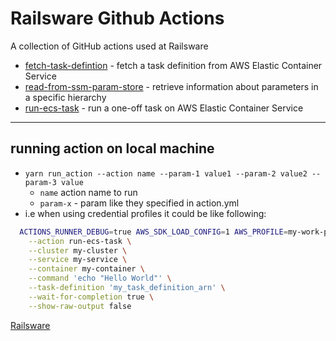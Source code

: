 # Railsware Github Actions

A collection of GitHub actions used at Railsware

- [fetch-task-defintion](/fetch-task-definition/README.md) - fetch a task definition from AWS Elastic Container Service
- [read-from-ssm-param-store](/read-from-ssm-param-store/README.md) - retrieve information about parameters in a specific hierarchy
- [run-ecs-task](/run-ecs-task/README.md) - run a one-off task on AWS Elastic Container Service

---

## running action on local machine
- `yarn run_action --action name --param-1 value1 --param-2 value2 --param-3 value`
  - `name` action name to run
  - `param-x` - param like they specified in action.yml
- i.e when using credential profiles it could be like following:
```bash
  ACTIONS_RUNNER_DEBUG=true AWS_SDK_LOAD_CONFIG=1 AWS_PROFILE=my-work-profile AWS_REGION=us-east-1 yarn run_action \
    --action run-ecs-task \
    --cluster my-cluster \
    --service my-service \
    --container my-container \
    --command 'echo "Hello World"' \
    --task-definition 'my_task_definition_arn' \
    --wait-for-completion true \
    --show-raw-output false
```
[Railsware](https://railsware.com)
